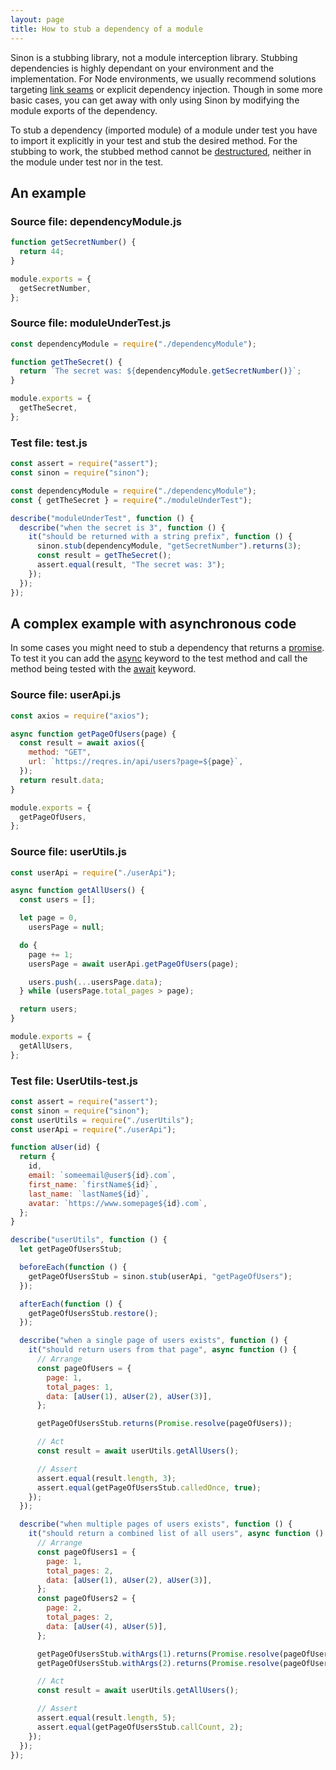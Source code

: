 ```yaml
---
layout: page
title: How to stub a dependency of a module
---
```


Sinon is a stubbing library, not a module interception library. Stubbing dependencies is highly dependant on your environment and the implementation. For Node environments, we usually recommend solutions targeting [link seams](../link-seams-commonjs/) or explicit dependency injection. Though in some more basic cases, you can get away with only using Sinon by modifying the module exports of the dependency.

To stub a dependency (imported module) of a module under test you have to import it explicitly in your test and stub the desired method. For the stubbing to work, the stubbed method cannot be [destructured](https://developer.mozilla.org/en-US/docs/Web/JavaScript/Reference/Operators/Destructuring_assignment), neither in the module under test nor in the test.

## An example

### Source file: dependencyModule.js

```javascript
function getSecretNumber() {
  return 44;
}

module.exports = {
  getSecretNumber,
};
```

### Source file: moduleUnderTest.js

```javascript
const dependencyModule = require("./dependencyModule");

function getTheSecret() {
  return `The secret was: ${dependencyModule.getSecretNumber()}`;
}

module.exports = {
  getTheSecret,
};
```

### Test file: test.js

```javascript
const assert = require("assert");
const sinon = require("sinon");

const dependencyModule = require("./dependencyModule");
const { getTheSecret } = require("./moduleUnderTest");

describe("moduleUnderTest", function () {
  describe("when the secret is 3", function () {
    it("should be returned with a string prefix", function () {
      sinon.stub(dependencyModule, "getSecretNumber").returns(3);
      const result = getTheSecret();
      assert.equal(result, "The secret was: 3");
    });
  });
});
```

## A complex example with asynchronous code

In some cases you might need to stub a dependency that returns a [promise](https://developer.mozilla.org/en-US/docs/Web/JavaScript/Reference/Global_Objects/Promise). To test it you can add the [async](https://developer.mozilla.org/en-US/docs/Web/JavaScript/Reference/Statements/async_function) keyword to the test method and call the method being tested with the [await](https://developer.mozilla.org/en-US/docs/Web/JavaScript/Reference/Operators/await) keyword.

### Source file: userApi.js

```javascript
const axios = require("axios");

async function getPageOfUsers(page) {
  const result = await axios({
    method: "GET",
    url: `https://reqres.in/api/users?page=${page}`,
  });
  return result.data;
}

module.exports = {
  getPageOfUsers,
};
```

### Source file: userUtils.js

```javascript
const userApi = require("./userApi");

async function getAllUsers() {
  const users = [];

  let page = 0,
    usersPage = null;

  do {
    page += 1;
    usersPage = await userApi.getPageOfUsers(page);

    users.push(...usersPage.data);
  } while (usersPage.total_pages > page);

  return users;
}

module.exports = {
  getAllUsers,
};
```

### Test file: UserUtils-test.js

```javascript
const assert = require("assert");
const sinon = require("sinon");
const userUtils = require("./userUtils");
const userApi = require("./userApi");

function aUser(id) {
  return {
    id,
    email: `someemail@user${id}.com`,
    first_name: `firstName${id}`,
    last_name: `lastName${id}`,
    avatar: `https://www.somepage${id}.com`,
  };
}

describe("userUtils", function () {
  let getPageOfUsersStub;

  beforeEach(function () {
    getPageOfUsersStub = sinon.stub(userApi, "getPageOfUsers");
  });

  afterEach(function () {
    getPageOfUsersStub.restore();
  });

  describe("when a single page of users exists", function () {
    it("should return users from that page", async function () {
      // Arrange
      const pageOfUsers = {
        page: 1,
        total_pages: 1,
        data: [aUser(1), aUser(2), aUser(3)],
      };

      getPageOfUsersStub.returns(Promise.resolve(pageOfUsers));

      // Act
      const result = await userUtils.getAllUsers();

      // Assert
      assert.equal(result.length, 3);
      assert.equal(getPageOfUsersStub.calledOnce, true);
    });
  });

  describe("when multiple pages of users exists", function () {
    it("should return a combined list of all users", async function () {
      // Arrange
      const pageOfUsers1 = {
        page: 1,
        total_pages: 2,
        data: [aUser(1), aUser(2), aUser(3)],
      };
      const pageOfUsers2 = {
        page: 2,
        total_pages: 2,
        data: [aUser(4), aUser(5)],
      };

      getPageOfUsersStub.withArgs(1).returns(Promise.resolve(pageOfUsers1));
      getPageOfUsersStub.withArgs(2).returns(Promise.resolve(pageOfUsers2));

      // Act
      const result = await userUtils.getAllUsers();

      // Assert
      assert.equal(result.length, 5);
      assert.equal(getPageOfUsersStub.callCount, 2);
    });
  });
});
```
